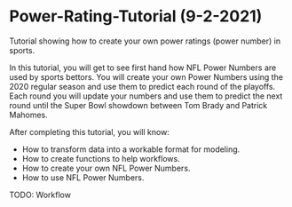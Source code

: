 # Power-Rating-Tutorial (9-2-2021)
Tutorial showing how to create your own power ratings (power number) in sports.



In this tutorial, you will get to see first hand how NFL Power Numbers are used by sports bettors. You will create your own Power Numbers using the 2020 regular season and use them to predict each round of the playoffs. Each round you will update your numbers and use them to predict the next round until the Super Bowl showdown between Tom Brady and Patrick Mahomes.


After completing this tutorial, you will know:

- How to transform data into a workable format for modeling.
- How to create functions to help workflows.
- How to create your own NFL Power Numbers.
- How to use NFL Power Numbers.

TODO: Workflow
